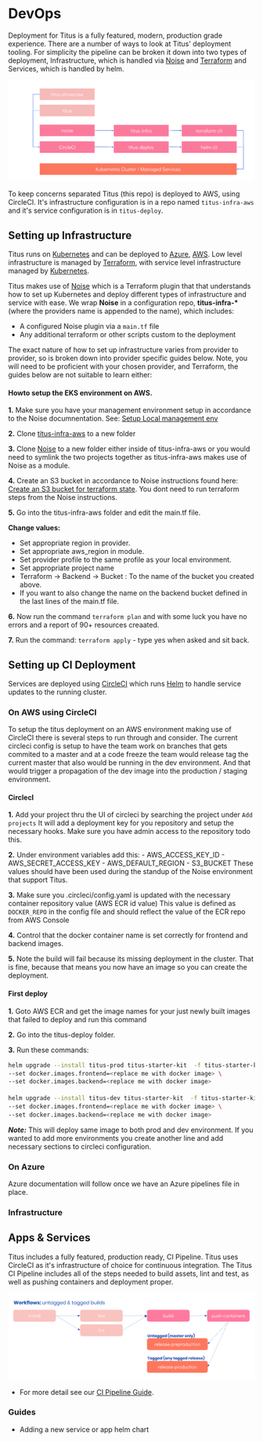 # DevOps
Deployment for Titus is a fully featured, modern, production grade experience. There are a number of ways to look at Titus' deployment tooling. For simplicity the pipeline can be broken it down into two types of deployment, Infrastructure, which is handled via [Noise]() and [Terraform]() and Services, which is handled by helm.

![titus-infrastructure-pipeline](../img/titus-pipeline.svg)

To keep concerns separated Titus (this repo) is deployed to AWS, using CircleCI. It's infrastructure configuration is in a repo named `titus-infra-aws` and it's service configuration is in `titus-deploy`.

## Setting up Infrastructure
Titus runs on [Kubernetes]() and can be deployed to [Azure](), [AWS](). Low level infrastructure is managed by [Terraform](), with service level infrastructure managed by [Kubernetes]().

Titus makes use of [Noise]() which is a Terraform plugin that that understands how to set up Kubernetes and deploy different types of infrastructure and service with ease. We wrap __Noise__ in a configuration repo, __titus-infra-*__ (where the providers name is appended to the name), which includes:

- A configured Noise plugin via a `main.tf` file
- Any additional terraform or other scripts custom to the deployment

The exact nature of how to set up infrastructure varies from provider to provider, so is broken down into provider specific guides below. Note, you will need to be proficient with your chosen provider, and Terraform, the guides below are not suitable to learn either:

#### Howto setup the EKS environment on AWS.

__1.__ Make sure you have your management environment setup in accordance to the Noise documnentation. See: [Setup Local management env](https://nearform.github.io/noise/#/setup-local/)

__2.__ Clone [titus-infra-aws](https://github.com/nearform/titus-infra-aws) to a new folder

__3.__ Clone [Noise](https://github.com/nearform/noise) to a new folder either inside of titus-infra-aws or you would need to symlink the two projects together as titus-infra-aws makes use of Noise as a module.

__4.__ Create an S3 bucket in accordance to Noise instructions found here: [Create an S3 bucket for terraform state](https://nearform.github.io/noise/#/providers/aws/).
You dont need to run terraform steps from the Noise instructions.

__5.__ Go into the titus-infra-aws folder and edit the main.tf file.

__Change values:__

* Set appropriate region in provider.
* Set appropriate aws_region in module.
* Set provider profile to the same profile as your local environment.
* Set appropriate project name
* Terraform -> Backend -> Bucket : To the name of the bucket you created above.
* If you want to also change the name on the backend bucket defined in the last lines of the main.tf file.

__6.__ Now run the command `terraform plan` and with some luck you have no errors and a report of 90+ resources creaated.

__7.__ Run the command: `terraform apply` - type yes when asked and sit back.

## Setting up CI Deployment
Services are deployed using [CircleCI]() which runs [Helm]() to handle service updates to the running cluster.

### On AWS using CircleCI

To setup the titus deployment on an AWS environment making use of CircleCI there is several steps to run through and consider.
The current circleci config is setup to have the team work on branches that gets commited to a master and at a code freeze
the team would release tag the current master that also would be running in the dev environment. And that would trigger a propagation
of the dev image into the production / staging environment.

#### CirclecI

__1.__ Add your project thru the UI of circleci by searching the project under `Add projects`
It will add a deployment key for you repository and setup the necessary hooks.
Make sure you have admin access to the repository todo this.

__2.__ Under environment variables add this:
    - AWS_ACCESS_KEY_ID
    - AWS_SECRET_ACCESS_KEY
    - AWS_DEFAULT_REGION
    - S3_BUCKET
These values should have been used during the standup of the Noise environment that support Titus.

__3.__ Make sure you .circleci/config.yaml is updated with the necessary container repository value (AWS ECR id value)
This value is defined as `DOCKER_REPO` in the config file and should reflect the value of the ECR repo from AWS Console

__4.__ Control that the docker container name is set correctly for frontend and backend images.

__5.__ Note the build will fail because its missing deployment in the cluster. That is fine, because that means you now have an image so you can create the deployment.

#### First deploy

__1.__ Goto AWS ECR and get the image names for your just newly built images that failed to deploy and run this command

__2.__ Go into the titus-deploy folder.

__3.__ Run these commands:

```sh
helm upgrade --install titus-prod titus-starter-kit  -f titus-starter-kit/values.prod.yaml \
--set docker.images.frontend=<replace me with docker image> \
--set docker.images.backend=<replace me with docker image>

helm upgrade --install titus-dev titus-starter-kit  -f titus-starter-kit/values.dev.yaml \
--set docker.images.frontend=<replace me with docker image> \
--set docker.images.backend=<replace me with docker image>
```
___Note:___ This will deploy same image to both prod and dev environment. If you wanted to add more environments you create another line and add necessary sections to circleci configuration.

### On Azure
Azure documentation will follow once we have an Azure pipelines file in place.

### Infrastructure


## Apps & Services
Titus includes a fully featured, production ready, CI Pipeline. Titus uses CircleCI as it's infrastructure of choice for continuous integration. The Titus CI Pipeline includes all of the steps needed to build assets, lint and test, as well as pushing containers and deployment proper. 

![titus-ci-pipeline](../img/titus-ci-pipeline.svg)

- For more detail see our [CI Pipeline Guide](devops/ci-pipeline.md).

### Guides

- Adding a new service or app helm chart

[CircleCI]: /

<!-- Images -->
[titu__s-devops-quote]: ../img/titus-devops-quote.svg
